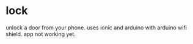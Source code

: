 lock
====

unlock a door from your phone.
uses ionic and arduino with arduino wifi shield.
app not working yet.
